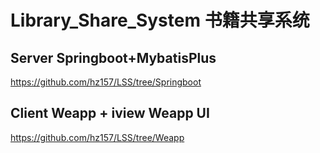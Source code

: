 # Library_Share_System 书籍共享系统

## Server Springboot+MybatisPlus
https://github.com/hz157/LSS/tree/Springboot
## Client Weapp + iview Weapp UI
https://github.com/hz157/LSS/tree/Weapp

